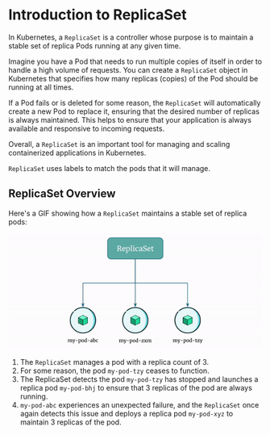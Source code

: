 # Introduction to ReplicaSet

In Kubernetes, a `ReplicaSet` is a controller whose purpose is to maintain a stable set of replica Pods running at any given time.

Imagine you have a Pod that needs to run multiple copies of itself in order to handle a high volume of requests. You can create a `ReplicaSet` object in Kubernetes that specifies how many replicas (copies) of the Pod should be running at all times.

If a Pod fails or is deleted for some reason, the `ReplicaSet` will automatically create a new Pod to replace it, ensuring that the desired number of replicas is always maintained. This helps to ensure that your application is always available and responsive to incoming requests.

Overall, a `ReplicaSet` is an important tool for managing and scaling containerized applications in Kubernetes.

`ReplicaSet` uses labels to match the pods that it will manage.


## ReplicaSet Overview

Here's a GIF showing how a `ReplicaSet` maintains a stable set of replica pods:

<p align="left">
    <img src="../../../..//assets/eks-course-images/replicaset/replicaset.gif" alt="ReplicaSet Overview" />
</p>

1. The `ReplicaSet` manages a pod with a replica count of 3.
2. For some reason, the pod `my-pod-tzy` ceases to function.
3. The ReplicaSet detects the pod `my-pod-tzy` has stopped and launches a replica pod `my-pod-bhj` to ensure that 3 replicas of the pod are always running.
4. `my-pod-abc` experiences an unexpected failure, and the `ReplicaSet` once again detects this issue and deploys a replica pod `my-pod-xyz` to maintain 3 replicas of the pod.